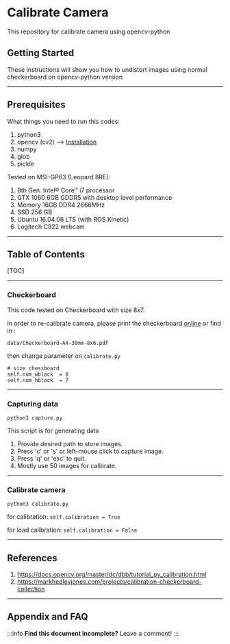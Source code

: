 # Calibrate Camera

This repository for calibrate camera using opencv-python

## Getting Started

These instructions will show you how to undistort images using normal checkerboard on opencv-python version


---

## Prerequisites

What things you need to run this codes:
1. python3
2. opencv (cv2) --> [Installation](https://hackmd.io/@ahanjaya/SJaGgKrNr)
3. numpy
4. glob
5. pickle 

Tested on MSI-GP63 (Leopard 8RE):

1. 8th Gen. Intel® Core™ i7 processor
2. GTX 1060 6GB GDDR5 with desktop level performance
3. Memory 16GB DDR4 2666MHz
4. SSD 256 GB
5. Ubuntu 16.04.06 LTS (with ROS Kinetic)
6. Logitech C922 webcam


---
## Table of Contents

[TOC]


---

### Checkerboard
This code tested on Checkerboard with size 8x7.

In order to re-calibrate camera, please print the checkerboard [online](https://markhedleyjones.com/projects/calibration-checkerboard-collection) or find in :
```
data/Checkerboard-A4-30mm-8x6.pdf
```

then change parameter on `calibrate.py`

```
# size chessboard
self.num_wblock  = 8
self.num_hblock  = 7
```

---

### Capturing data

```
python3 capture.py
```

This script is for generating data
1. Provide desired path to store images.
2. Press 'c' or 's' or left-mouse click to capture image.
3. Press 'q' or 'esc' to quit.
4. Mostly use 50 images for calibrate.


---

### Calibrate camera
```
python3 calibrate.py
```

for calibration:
`self.calibration = True`

for load calibration:
`self.calibration = False`

---

References
---
1. https://docs.opencv.org/master/dc/dbb/tutorial_py_calibration.html
2. https://markhedleyjones.com/projects/calibration-checkerboard-collection

---
## Appendix and FAQ

:::info
**Find this document incomplete?** Leave a comment!
:::
